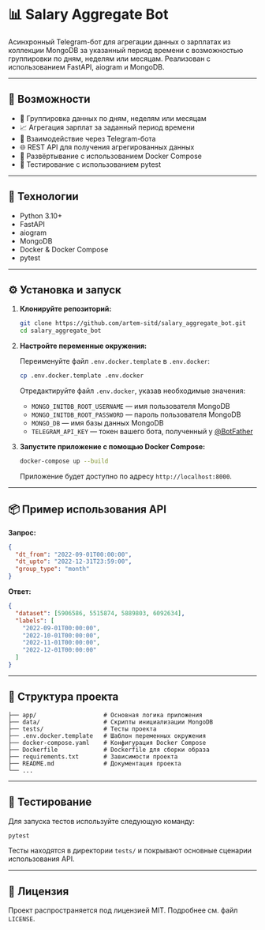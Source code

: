 # 📊 Salary Aggregate Bot

Асинхронный Telegram-бот для агрегации данных о зарплатах из коллекции MongoDB за указанный период времени с возможностью группировки по дням, неделям или месяцам. Реализован с использованием FastAPI, aiogram и MongoDB.

---

## 🚀 Возможности

- 📆 Группировка данных по дням, неделям или месяцам
- 📈 Агрегация зарплат за заданный период времени
- 🤖 Взаимодействие через Telegram-бота
- 🌐 REST API для получения агрегированных данных
- 🐳 Развёртывание с использованием Docker Compose
- 🧪 Тестирование с использованием pytest

---

## 🧰 Технологии

- Python 3.10+
- FastAPI
- aiogram
- MongoDB
- Docker & Docker Compose
- pytest

---

## ⚙️ Установка и запуск

1. **Клонируйте репозиторий:**

   ```bash
   git clone https://github.com/artem-sitd/salary_aggregate_bot.git
   cd salary_aggregate_bot
   ```

2. **Настройте переменные окружения:**

   Переименуйте файл `.env.docker.template` в `.env.docker`:

   ```bash
   cp .env.docker.template .env.docker
   ```

   Отредактируйте файл `.env.docker`, указав необходимые значения:

   - `MONGO_INITDB_ROOT_USERNAME` — имя пользователя MongoDB
   - `MONGO_INITDB_ROOT_PASSWORD` — пароль пользователя MongoDB
   - `MONGO_DB` — имя базы данных MongoDB
   - `TELEGRAM_API_KEY` — токен вашего бота, полученный у [@BotFather](https://t.me/BotFather)

3. **Запустите приложение с помощью Docker Compose:**

   ```bash
   docker-compose up --build
   ```

   Приложение будет доступно по адресу `http://localhost:8000`.

---

## 📦 Пример использования API

**Запрос:**

```json
{
  "dt_from": "2022-09-01T00:00:00",
  "dt_upto": "2022-12-31T23:59:00",
  "group_type": "month"
}
```

**Ответ:**

```json
{
  "dataset": [5906586, 5515874, 5889803, 6092634],
  "labels": [
    "2022-09-01T00:00:00",
    "2022-10-01T00:00:00",
    "2022-11-01T00:00:00",
    "2022-12-01T00:00:00"
  ]
}
```

---

## 📁 Структура проекта

```
├── app/                   # Основная логика приложения
├── data/                  # Скрипты инициализации MongoDB
├── tests/                 # Тесты проекта
├── .env.docker.template   # Шаблон переменных окружения
├── docker-compose.yaml    # Конфигурация Docker Compose
├── Dockerfile             # Dockerfile для сборки образа
├── requirements.txt       # Зависимости проекта
├── README.md              # Документация проекта
└── ...
```

---

## 🧪 Тестирование

Для запуска тестов используйте следующую команду:

```bash
pytest
```

Тесты находятся в директории `tests/` и покрывают основные сценарии использования API.

---

## 📄 Лицензия

Проект распространяется под лицензией MIT. Подробнее см. файл `LICENSE`.
